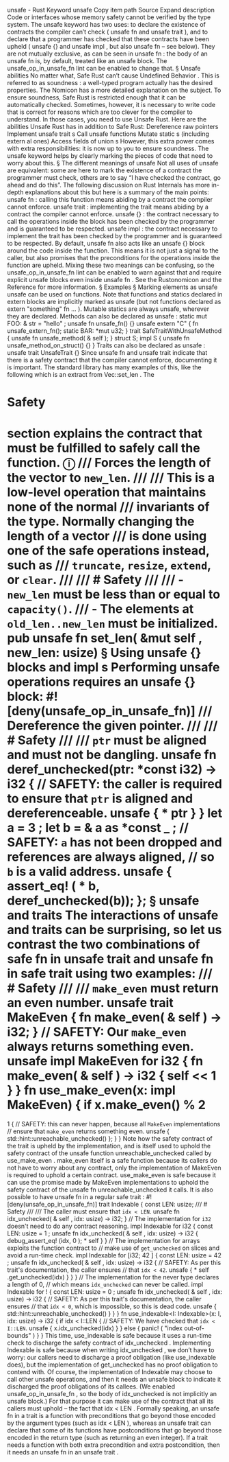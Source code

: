 unsafe - Rust
Keyword
unsafe
Copy item path
Source
Expand description
Code or interfaces whose
memory safety
cannot be verified by the type
system.
The
unsafe
keyword has two uses:
to declare the existence of contracts the compiler can’t check (
unsafe fn
and
unsafe trait
),
and to declare that a programmer has checked that these contracts have been upheld (
unsafe {}
and
unsafe impl
, but also
unsafe fn
– see below).
They are not mutually exclusive, as can be seen in
unsafe fn
: the body of an
unsafe fn
is,
by default, treated like an unsafe block. The
unsafe_op_in_unsafe_fn
lint can be enabled to
change that.
§
Unsafe abilities
No matter what, Safe Rust can’t cause Undefined Behavior
. This is
referred to as
soundness
: a well-typed program actually has the desired
properties. The
Nomicon
has a more detailed explanation
on the subject.
To ensure soundness, Safe Rust is restricted enough that it can be
automatically checked. Sometimes, however, it is necessary to write code
that is correct for reasons which are too clever for the compiler to
understand. In those cases, you need to use Unsafe Rust.
Here are the abilities Unsafe Rust has in addition to Safe Rust:
Dereference
raw pointers
Implement
unsafe
trait
s
Call
unsafe
functions
Mutate
static
s (including
extern
al ones)
Access fields of
union
s
However, this extra power comes with extra responsibilities: it is now up to
you to ensure soundness. The
unsafe
keyword helps by clearly marking the
pieces of code that need to worry about this.
§
The different meanings of
unsafe
Not all uses of
unsafe
are equivalent: some are here to mark the existence
of a contract the programmer must check, others are to say “I have checked
the contract, go ahead and do this”. The following
discussion on Rust Internals
has more in-depth explanations about this but
here is a summary of the main points:
unsafe fn
: calling this function means abiding by a contract the
compiler cannot enforce.
unsafe trait
: implementing the
trait
means abiding by a
contract the compiler cannot enforce.
unsafe {}
: the contract necessary to call the operations inside the
block has been checked by the programmer and is guaranteed to be respected.
unsafe impl
: the contract necessary to implement the trait has been
checked by the programmer and is guaranteed to be respected.
By default,
unsafe fn
also acts like an
unsafe {}
block
around the code inside the function. This means it is not just a signal to
the caller, but also promises that the preconditions for the operations
inside the function are upheld. Mixing these two meanings can be confusing, so the
unsafe_op_in_unsafe_fn
lint can be enabled to warn against that and require explicit unsafe
blocks even inside
unsafe fn
.
See the
Rustonomicon
and the
Reference
for more information.
§
Examples
§
Marking elements as
unsafe
unsafe
can be used on functions. Note that functions and statics declared
in
extern
blocks are implicitly marked as
unsafe
(but not functions
declared as
extern "something" fn ...
). Mutable statics are always unsafe,
wherever they are declared. Methods can also be declared as
unsafe
:
static
mut
FOO:
&
str =
"hello"
;
unsafe fn
unsafe_fn() {}
unsafe extern
"C"
{
fn
unsafe_extern_fn();
static
BAR:
*mut
u32;
}
trait
SafeTraitWithUnsafeMethod {
unsafe fn
unsafe_method(
&
self
);
}
struct
S;
impl
S {
unsafe fn
unsafe_method_on_struct() {}
}
Traits can also be declared as
unsafe
:
unsafe trait
UnsafeTrait {}
Since
unsafe fn
and
unsafe trait
indicate that there is a safety
contract that the compiler cannot enforce, documenting it is important. The
standard library has many examples of this, like the following which is an
extract from
Vec::set_len
. The
# Safety
section explains the contract
that must be fulfilled to safely call the function.
ⓘ
/// Forces the length of the vector to `new_len`.
///
/// This is a low-level operation that maintains none of the normal
/// invariants of the type. Normally changing the length of a vector
/// is done using one of the safe operations instead, such as
/// `truncate`, `resize`, `extend`, or `clear`.
///
/// # Safety
///
/// - `new_len` must be less than or equal to `capacity()`.
/// - The elements at `old_len..new_len` must be initialized.
pub unsafe fn
set_len(
&mut
self
, new_len: usize)
§
Using
unsafe {}
blocks and
impl
s
Performing
unsafe
operations requires an
unsafe {}
block:
#![deny(unsafe_op_in_unsafe_fn)]
/// Dereference the given pointer.
///
/// # Safety
///
/// `ptr` must be aligned and must not be dangling.
unsafe fn
deref_unchecked(ptr:
*const
i32) -> i32 {
// SAFETY: the caller is required to ensure that `ptr` is aligned and dereferenceable.
unsafe
{
*
ptr }
}
let
a =
3
;
let
b =
&
a
as
*const
_
;
// SAFETY: `a` has not been dropped and references are always aligned,
// so `b` is a valid address.
unsafe
{
assert_eq!
(
*
b, deref_unchecked(b)); };
§
unsafe
and traits
The interactions of
unsafe
and traits can be surprising, so let us contrast the
two combinations of safe
fn
in
unsafe trait
and
unsafe fn
in safe trait using two
examples:
/// # Safety
///
/// `make_even` must return an even number.
unsafe trait
MakeEven {
fn
make_even(
&
self
) -> i32;
}
// SAFETY: Our `make_even` always returns something even.
unsafe impl
MakeEven
for
i32 {
fn
make_even(
&
self
) -> i32 {
self
<<
1
}
}
fn
use_make_even(x:
impl
MakeEven) {
if
x.make_even() %
2
==
1
{
// SAFETY: this can never happen, because all `MakeEven` implementations
        // ensure that `make_even` returns something even.
unsafe
{ std::hint::unreachable_unchecked() };
    }
}
Note how the safety contract of the trait is upheld by the implementation, and is itself used to
uphold the safety contract of the unsafe function
unreachable_unchecked
called by
use_make_even
.
make_even
itself is a safe function because its
callers
do not have to
worry about any contract, only the
implementation
of
MakeEven
is required to uphold a
certain contract.
use_make_even
is safe because it can use the promise made by
MakeEven
implementations to uphold the safety contract of the
unsafe fn unreachable_unchecked
it calls.
It is also possible to have
unsafe fn
in a regular safe
trait
:
#![deny(unsafe_op_in_unsafe_fn)]
trait
Indexable {
const
LEN: usize;
/// # Safety
    ///
    /// The caller must ensure that `idx < LEN`.
unsafe fn
idx_unchecked(
&
self
, idx: usize) -> i32;
}
// The implementation for `i32` doesn't need to do any contract reasoning.
impl
Indexable
for
i32 {
const
LEN: usize =
1
;
unsafe fn
idx_unchecked(
&
self
, idx: usize) -> i32 {
debug_assert_eq!
(idx,
0
);
*
self
}
}
// The implementation for arrays exploits the function contract to
// make use of `get_unchecked` on slices and avoid a run-time check.
impl
Indexable
for
[i32;
42
] {
const
LEN: usize =
42
;
unsafe fn
idx_unchecked(
&
self
, idx: usize) -> i32 {
// SAFETY: As per this trait's documentation, the caller ensures
        // that `idx < 42`.
unsafe
{
*
self
.get_unchecked(idx) }
    }
}
// The implementation for the never type declares a length of 0,
// which means `idx_unchecked` can never be called.
impl
Indexable
for
! {
const
LEN: usize =
0
;
unsafe fn
idx_unchecked(
&
self
, idx: usize) -> i32 {
// SAFETY: As per this trait's documentation, the caller ensures
        // that `idx < 0`, which is impossible, so this is dead code.
unsafe
{ std::hint::unreachable_unchecked() }
    }
}
fn
use_indexable<I: Indexable>(x: I, idx: usize) -> i32 {
if
idx < I::LEN {
// SAFETY: We have checked that `idx < I::LEN`.
unsafe
{ x.idx_unchecked(idx) }
    }
else
{
panic!
(
"index out-of-bounds"
)
    }
}
This time,
use_indexable
is safe because it uses a run-time check to discharge the safety
contract of
idx_unchecked
. Implementing
Indexable
is safe because when writing
idx_unchecked
, we don’t have to worry: our
callers
need to discharge a proof obligation
(like
use_indexable
does), but the
implementation
of
get_unchecked
has no proof obligation
to contend with. Of course, the implementation of
Indexable
may choose to call other unsafe
operations, and then it needs an
unsafe
block
to indicate it discharged the proof
obligations of its callees. (We enabled
unsafe_op_in_unsafe_fn
, so the body of
idx_unchecked
is not implicitly an unsafe block.) For that purpose it can make use of the contract that all
its callers must uphold – the fact that
idx < LEN
.
Formally speaking, an
unsafe fn
in a trait is a function with
preconditions
that go beyond
those encoded by the argument types (such as
idx < LEN
), whereas an
unsafe trait
can declare
that some of its functions have
postconditions
that go beyond those encoded in the return type
(such as returning an even integer). If a trait needs a function with both extra precondition
and extra postcondition, then it needs an
unsafe fn
in an
unsafe trait
.